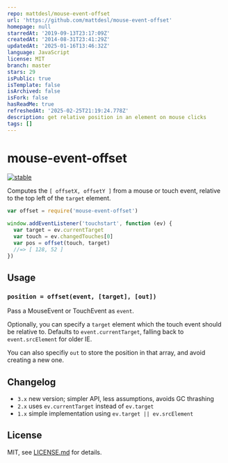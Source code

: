 ```yaml
---
repo: mattdesl/mouse-event-offset
url: 'https://github.com/mattdesl/mouse-event-offset'
homepage: null
starredAt: '2019-09-13T23:17:09Z'
createdAt: '2014-08-31T23:41:29Z'
updatedAt: '2025-01-16T13:46:32Z'
language: JavaScript
license: MIT
branch: master
stars: 29
isPublic: true
isTemplate: false
isArchived: false
isFork: false
hasReadMe: true
refreshedAt: '2025-02-25T21:19:24.778Z'
description: get relative position in an element on mouse clicks
tags: []
---
```


# mouse-event-offset

[![stable](http://badges.github.io/stability-badges/dist/stable.svg)](http://github.com/badges/stability-badges)

Computes the `[ offsetX, offsetY ]` from a mouse or touch event, relative to the top left of the `target` element.

```js 
var offset = require('mouse-event-offset')

window.addEventListener('touchstart', function (ev) {
  var target = ev.currentTarget
  var touch = ev.changedTouches[0]
  var pos = offset(touch, target)
  //=> [ 128, 52 ]
})
```
## Usage

### `position = offset(event, [target], [out])`

Pass a MouseEvent or TouchEvent as `event`. 

Optionally, you can specify a `target` element which the touch event should be relative to. Defaults to `event.currentTarget`, falling back to `event.srcElement` for older IE.

You can also specifiy `out` to store the position in that array, and avoid creating a new one.

## Changelog

- `3.x` new version; simpler API, less assumptions, avoids GC thrashing
- `2.x` uses `ev.currentTarget` instead of `ev.target`
- `1.x` simple implementation using `ev.target || ev.srcElement`

## License

MIT, see [LICENSE.md](http://github.com/mattdesl/mouse-event-offset/blob/master/LICENSE.md) for details.
